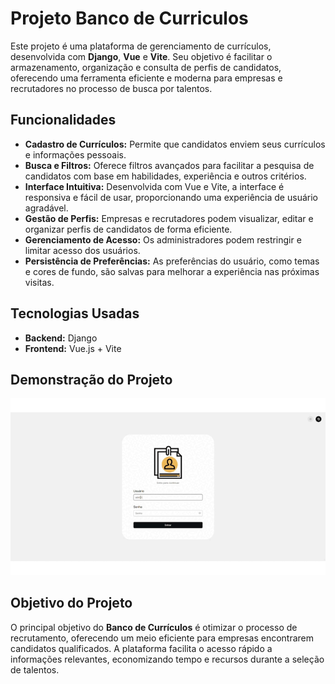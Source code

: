# Projeto Banco de Curriculos

<p>Este projeto é uma plataforma de gerenciamento de currículos, desenvolvida com <strong>Django</strong>, <strong>Vue</strong> e <strong>Vite</strong>. Seu objetivo é facilitar o armazenamento, organização e consulta de perfis de candidatos, oferecendo uma ferramenta eficiente e moderna para empresas e recrutadores no processo de busca por talentos.</p>

## Funcionalidades

<ul>
  <li><strong>Cadastro de Currículos:</strong> Permite que candidatos enviem seus currículos e informações pessoais.</li>
  <li><strong>Busca e Filtros:</strong> Oferece filtros avançados para facilitar a pesquisa de candidatos com base em habilidades, experiência e outros critérios.</li>
  <li><strong>Interface Intuitiva:</strong> Desenvolvida com Vue e Vite, a interface é responsiva e fácil de usar, proporcionando uma experiência de usuário agradável.</li>
  <li><strong>Gestão de Perfis:</strong> Empresas e recrutadores podem visualizar, editar e organizar perfis de candidatos de forma eficiente.</li>
   <li><strong>Gerenciamento de Acesso:</strong> Os administradores podem restringir e limitar acesso dos usuários.</li>
  <li><strong>Persistência de Preferências:</strong> As preferências do usuário, como temas e cores de fundo, são salvas para melhorar a experiência nas próximas visitas.</li>
</ul>

## Tecnologias Usadas

<ul>
  <li><strong>Backend:</strong> Django</li>
  <li><strong>Frontend:</strong> Vue.js + Vite</li>
</ul>

## Demonstração do Projeto

![Demonstração do Projeto](./public/demonstracao.gif)

## Objetivo do Projeto

<p>O principal objetivo do <strong>Banco de Currículos</strong> é otimizar o processo de recrutamento, oferecendo um meio eficiente para empresas encontrarem candidatos qualificados. A plataforma facilita o acesso rápido a informações relevantes, economizando tempo e recursos durante a seleção de talentos.</p>
